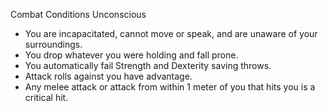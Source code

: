Combat
Conditions
Unconscious
<ul>
  <li>You are incapacitated, cannot move or speak, and are unaware of your surroundings.</li>
  <li>You drop whatever you were holding and fall prone.</li>
  <li>You automatically fail Strength and Dexterity saving throws.</li>
  <li>Attack rolls against you have advantage.</li>
  <li>Any melee attack or attack from within 1 meter of you that hits you is a critical hit.</li>
</ul>
